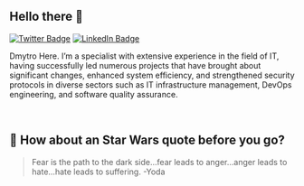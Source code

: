 ## Hello there 👋

[![Twitter Badge](https://img.shields.io/badge/Twitter-Profile-informational?style=flat&logo=twitter&logoColor=white&color=1CA2F1)](https://twitter.com/DreamstoneIm)
[![LinkedIn Badge](https://img.shields.io/badge/LinkedIn-Profile-informational?style=flat&logo=linkedin&logoColor=white&color=0D76A8)](https://www.linkedin.com/in/doianov/)

Dmytro Here. I’m a specialist with extensive experience in the field of IT, having successfully led numerous projects that have brought about significant changes, enhanced system efficiency, and strengthened security protocols in diverse sectors such as IT infrastructure management, DevOps engineering, and software quality assurance.

<br>

## 📣 How about an Star Wars quote before you go?

> Fear is the path to the dark side…fear leads to anger…anger leads to hate…hate leads to suffering. -Yoda
